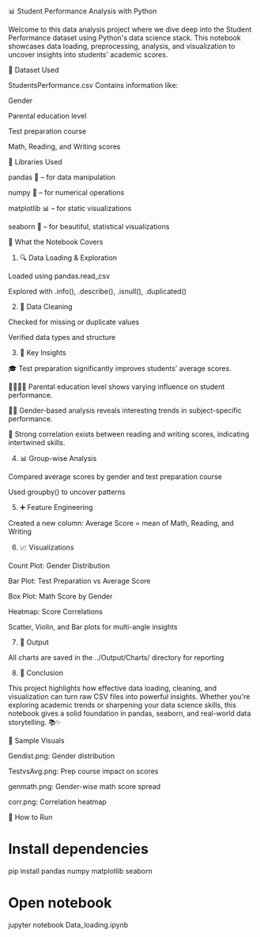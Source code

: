 📊 Student Performance Analysis with Python

Welcome to this data analysis project where we dive deep into the Student Performance dataset using Python's data science stack. This notebook showcases data loading, preprocessing, analysis, and visualization to uncover insights into students' academic scores.


📁 Dataset Used

StudentsPerformance.csv
Contains information like:

Gender

Parental education level

Test preparation course

Math, Reading, and Writing scores


🧰 Libraries Used

pandas 🐼 – for data manipulation

numpy 🔢 – for numerical operations

matplotlib 📊 – for static visualizations

seaborn 🌈 – for beautiful, statistical visualizations


📝 What the Notebook Covers

1. 🔍 Data Loading & Exploration

Loaded using pandas.read_csv

Explored with .info(), .describe(), .isnull(), .duplicated()



2. 🧹 Data Cleaning

Checked for missing or duplicate values

Verified data types and structure


3. 🧠 Key Insights

🎓 Test preparation significantly improves students’ average scores.

👨‍👩‍👧‍👦 Parental education level shows varying influence on student performance.

👩‍🔬 Gender-based analysis reveals interesting trends in subject-specific performance.

🔗 Strong correlation exists between reading and writing scores, indicating intertwined skills.


4. 📊 Group-wise Analysis

Compared average scores by gender and test preparation course

Used groupby() to uncover patterns



5. ➕ Feature Engineering

Created a new column: Average Score = mean of Math, Reading, and Writing



6. 📈 Visualizations

Count Plot: Gender Distribution

Bar Plot: Test Preparation vs Average Score

Box Plot: Math Score by Gender

Heatmap: Score Correlations

Scatter, Violin, and Bar plots for multi-angle insights



7. 📁 Output

All charts are saved in the ../Output/Charts/ directory for reporting


8. 📌 Conclusion

This project highlights how effective data loading, cleaning, and visualization can turn raw CSV files into powerful insights. Whether you're exploring academic trends or sharpening your data science skills, this notebook gives a solid foundation in pandas, seaborn, and real-world data storytelling. 📚✨



📸 Sample Visuals

Gendist.png: Gender distribution

TestvsAvg.png: Prep course impact on scores

genmath.png: Gender-wise math score spread

corr.png: Correlation heatmap


🚀 How to Run

# Install dependencies
pip install pandas numpy matplotlib seaborn

# Open notebook
jupyter notebook Data_loading.ipynb
